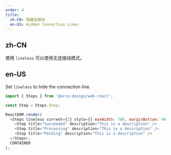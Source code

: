 ```yaml
---
order: 4
title: 
  zh-CN: 隐藏连接线
  en-US: Hidden Connection Lines
---
```


## zh-CN

使用 `lineless` 可以使用无连接线模式。


## en-US

Set `lineless` to hide the connection line.

```js
import { Steps } from '@arco-design/web-react';

const Step = Steps.Step;

ReactDOM.render(
  <Steps lineless current={2} style={{ maxWidth: 780, marginBottom: 40 }}>
    <Step title="Succeeded" description="This is a description" />
    <Step title="Processing" description="This is a description" />
    <Step title="Pending" description="This is a description" />
  </Steps>,
  CONTAINER
);
```
